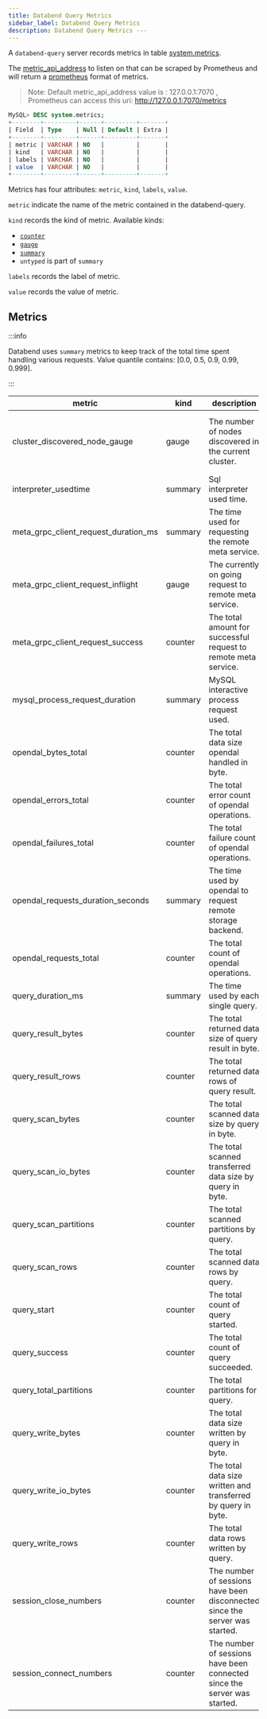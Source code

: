 ```yaml
---
title: Databend Query Metrics
sidebar_label: Databend Query Metrics
description: Databend Query Metrics ---
---
```


A `databend-query` server records metrics in table [system.metrics](../../13-sql-reference/70-system-tables/system-metrics.md).

The [metric_api_address](../07-query/10-query-config.md) to listen on that can be scraped by Prometheus and will return a [prometheus](http://prometheus.io/docs/instrumenting/exposition_formats/) format of metrics.

> Note: Default metric_api_address value is : 127.0.0.1:7070 , Prometheus can access this uri: http://127.0.0.1:7070/metrics

```sql
MySQL> DESC system.metrics;
+--------+---------+------+---------+-------+
| Field  | Type    | Null | Default | Extra |
+--------+---------+------+---------+-------+
| metric | VARCHAR | NO   |         |       |
| kind   | VARCHAR | NO   |         |       |
| labels | VARCHAR | NO   |         |       |
| value  | VARCHAR | NO   |         |       |
+--------+---------+------+---------+-------+
```

Metrics has four attributes: `metric`, `kind`, `labels`, `value`.

`metric` indicate the name of the metric contained in the databend-query.

`kind` records the kind of metric. Available kinds:
* [`counter`](https://prometheus.io/docs/concepts/metric_types/#counter)
* [`gauge`](https://prometheus.io/docs/concepts/metric_types/#gauge)
* [`summary`](https://prometheus.io/docs/concepts/metric_types/#summary)
* `untyped` is part of `summary`

`labels` records the label of metric.

`value` records the value of metric.

## Metrics

:::info

Databend uses `summary` metrics to keep track of the total time spent handling various requests. Value quantile contains: [0.0, 0.5, 0.9, 0.99, 0.999].

:::

| metric                                   | kind    | description                                                                 | labels                                                                            |
| ---------------------------------------- | ------- | --------------------------------------------------------------------------- | --------------------------------------------------------------------------------- |
| cluster_discovered_node_gauge          | gauge   | The number of nodes discovered in the current cluster.                      | tenant_id, cluster_id, flight_address and local_id(a inner cluster unique id) |
| interpreter_usedtime                     | summary | Sql interpreter used time.                                                  |                                                                                   |
| meta_grpc_client_request_duration_ms | summary | The time used for requesting the remote meta service.                       | endpoint, request                                                                 |
| meta_grpc_client_request_inflight    | gauge   | The currently on going request to remote meta service.                      |                                                                                   |
| meta_grpc_client_request_success     | counter | The total amount for successful request to remote meta service.             |                                                                                   |
| mysql_process_request_duration         | summary | MySQL interactive process request used.                                     |                                                                                   |
| opendal_bytes_total                    | counter | The total data size opendal handled in byte.                                | operation, service                                                                |
| opendal_errors_total                   | counter | The total error count of opendal operations.                                | operation, service                                                                |
| opendal_failures_total                 | counter | The total failure count of opendal operations.                              | operation, service                                                                |
| opendal_requests_duration_seconds      | summary | The time used by opendal to request remote storage backend.                 | operation, service                                                                |
| opendal_requests_total                 | counter | The total count of opendal operations.                                      | operation, service                                                                |
| query_duration_ms                      | summary | The time used by each single query.                                         | tenant, cluster, handler, kind                                                    |
| query_result_bytes                     | counter | The total returned data size of query result in byte.                       | tenant, cluster, handler, kind                                                    |
| query_result_rows                      | counter | The total returned data rows of query result.                               | tenant, cluster, handler, kind                                                    |
| query_scan_bytes                       | counter | The total scanned data size by query in byte.                               | tenant, cluster, handler, kind                                                    |
| query_scan_io_bytes                    | counter | The total scanned transferred data size by query in byte.                   | tenant, cluster, handler, kind                                                    |
| query_scan_partitions                  | counter | The total scanned partitions by query.                                      | tenant, cluster, handler, kind                                                    |
| query_scan_rows                        | counter | The total scanned data rows by query.                                       | tenant, cluster, handler, kind                                                    |
| query_start                              | counter | The total count of query started.                                           | tenant, cluster, handler, kind                                                    |
| query_success                            | counter | The total count of query succeeded.                                         | tenant, cluster, handler, kind                                                    |
| query_total_partitions                 | counter | The total partitions for query.                                             | tenant, cluster, handler, kind                                                    |
| query_write_bytes                      | counter | The total data size written by query in byte.                               | tenant, cluster, handler, kind                                                    |
| query_write_io_bytes                   | counter | The total data size written and transferred by query in byte.               | tenant, cluster, handler, kind                                                    |
| query_write_rows                       | counter | The total data rows written by query.                                       | tenant, cluster, handler, kind                                                    |
| session_close_numbers                  | counter | The number of sessions have been disconnected since the server was started. | tenant, cluster_name                                                              |
| session_connect_numbers                | counter | The number of sessions have been connected since the server was started.    | tenant, cluster_name                                                              |
